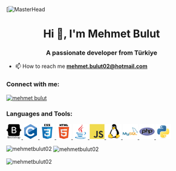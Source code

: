 [![MasterHead](https://media.licdn.com/dms/image/D4D16AQEvu_5k572TIw/profile-displaybackgroundimage-shrink_200_800/0/1695194408094?e=2147483647&v=beta&t=_c4XWLBd9RSzGLbsi7QFnLhvZ-bJVz8_IS-F7236OAQ)
<h1 align="center">Hi 👋, I'm Mehmet Bulut</h1>
<h3 align="center">A passionate developer from Türkiye</h3>

- 📫 How to reach me **mehmet.bulut02@hotmail.com**

<h3 align="left">Connect with me:</h3>
<p align="left">
<a href="https://www.linkedin.com/in/mehmet-bulut-64a3a62b9/" target="blank"><img align="center" src="https://raw.githubusercontent.com/rahuldkjain/github-profile-readme-generator/master/src/images/icons/Social/linked-in-alt.svg" alt="mehmet bulut" height="30" width="40" /></a>
</p>

<h3 align="left">Languages and Tools:</h3>
<p align="left"> <a href="https://getbootstrap.com" target="_blank" rel="noreferrer"> <img src="https://raw.githubusercontent.com/devicons/devicon/master/icons/bootstrap/bootstrap-plain-wordmark.svg" alt="bootstrap" width="40" height="40"/> </a> <a href="https://www.cprogramming.com/" target="_blank" rel="noreferrer"> <img src="https://raw.githubusercontent.com/devicons/devicon/master/icons/c/c-original.svg" alt="c" width="40" height="40"/> </a> <a href="https://www.w3schools.com/css/" target="_blank" rel="noreferrer"> <img src="https://raw.githubusercontent.com/devicons/devicon/master/icons/css3/css3-original-wordmark.svg" alt="css3" width="40" height="40"/> </a> <a href="https://www.w3.org/html/" target="_blank" rel="noreferrer"> <img src="https://raw.githubusercontent.com/devicons/devicon/master/icons/html5/html5-original-wordmark.svg" alt="html5" width="40" height="40"/> </a> <a href="https://www.java.com" target="_blank" rel="noreferrer"> <img src="https://raw.githubusercontent.com/devicons/devicon/master/icons/java/java-original.svg" alt="java" width="40" height="40"/> </a> <a href="https://developer.mozilla.org/en-US/docs/Web/JavaScript" target="_blank" rel="noreferrer"> <img src="https://raw.githubusercontent.com/devicons/devicon/master/icons/javascript/javascript-original.svg" alt="javascript" width="40" height="40"/> </a> <a href="https://www.linux.org/" target="_blank" rel="noreferrer"> <img src="https://raw.githubusercontent.com/devicons/devicon/master/icons/linux/linux-original.svg" alt="linux" width="40" height="40"/> </a> <a href="https://www.mysql.com/" target="_blank" rel="noreferrer"> <img src="https://raw.githubusercontent.com/devicons/devicon/master/icons/mysql/mysql-original-wordmark.svg" alt="mysql" width="40" height="40"/> </a> <a href="https://www.php.net" target="_blank" rel="noreferrer"> <img src="https://raw.githubusercontent.com/devicons/devicon/master/icons/php/php-original.svg" alt="php" width="40" height="40"/> </a> <a href="https://www.python.org" target="_blank" rel="noreferrer"> <img src="https://raw.githubusercontent.com/devicons/devicon/master/icons/python/python-original.svg" alt="python" width="40" height="40"/> </a> </p>

<p><img align="left" src="https://github-readme-stats.vercel.app/api/top-langs?username=mehmetbulut02&show_icons=true&locale=en&layout=compact" alt="mehmetbulut02" /></p>

<p>&nbsp;<img align="center" src="https://github-readme-stats.vercel.app/api?username=mehmetbulut02&show_icons=true&locale=en" alt="mehmetbulut02" /></p>

<p><img align="center" src="https://github-readme-streak-stats.herokuapp.com/?user=mehmetbulut02&" alt="mehmetbulut02" /></p>
